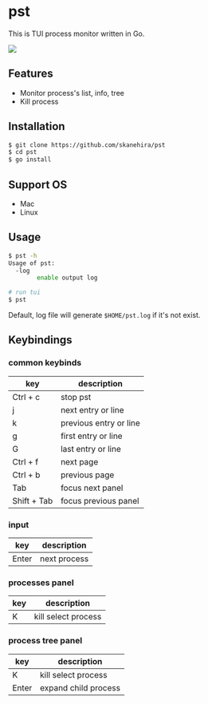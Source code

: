 # pst
This is TUI process monitor written in Go.

![](https://i.imgur.com/TsrokJ7.gif)

## Features
- Monitor process's list, info, tree
- Kill process

## Installation
```sh
$ git clone https://github.com/skanehira/pst
$ cd pst
$ go install
```

## Support OS
- Mac
- Linux

## Usage
```sh
$ pst -h
Usage of pst:
  -log
        enable output log

# run tui
$ pst
```

Default, log file will generate `$HOME/pst.log` if it's not exist.

## Keybindings
### common keybinds
| key         | description            |
|-------------|------------------------|
| Ctrl + c    | stop pst               |
| j           | next entry or line     |
| k           | previous entry or line |
| g           | first entry or line    |
| G           | last entry or line     |
| Ctrl + f    | next page              |
| Ctrl + b    | previous page          |
| Tab         | focus next panel       |
| Shift + Tab | focus previous panel   |

### input
| key         | description          |
|-------------|----------------------|
| Enter       | next process         |

### processes panel
| key         | description          |
|-------------|----------------------|
| K           | kill select process  |

### process tree panel
| key         | description          |
|-------------|----------------------|
| K           | kill select process  |
| Enter       | expand child process |
